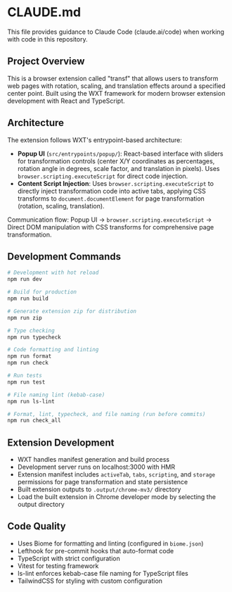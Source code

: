 # CLAUDE.md

This file provides guidance to Claude Code (claude.ai/code) when working with code in this repository.

## Project Overview

This is a browser extension called "transf" that allows users to transform web pages with rotation, scaling, and translation effects around a specified center point. Built using the WXT framework for modern browser extension development with React and TypeScript.

## Architecture

The extension follows WXT's entrypoint-based architecture:

- **Popup UI** (`src/entrypoints/popup/`): React-based interface with sliders for transformation controls (center X/Y coordinates as percentages, rotation angle in degrees, scale factor, and translation in pixels). Uses `browser.scripting.executeScript` for direct code injection.
- **Content Script Injection**: Uses `browser.scripting.executeScript` to directly inject transformation code into active tabs, applying CSS transforms to `document.documentElement` for page transformation (rotation, scaling, translation).

Communication flow: Popup UI → `browser.scripting.executeScript` → Direct DOM manipulation with CSS transforms for comprehensive page transformation.

## Development Commands

```bash
# Development with hot reload
npm run dev

# Build for production
npm run build

# Generate extension zip for distribution
npm run zip

# Type checking
npm run typecheck

# Code formatting and linting
npm run format
npm run check

# Run tests
npm run test

# File naming lint (kebab-case)
npm run ls-lint

# Format, lint, typecheck, and file naming (run before commits)
npm run check_all
```

## Extension Development

- WXT handles manifest generation and build process
- Development server runs on localhost:3000 with HMR
- Extension manifest includes `activeTab`, `tabs`, `scripting`, and `storage` permissions for page transformation and state persistence
- Built extension outputs to `.output/chrome-mv3/` directory
- Load the built extension in Chrome developer mode by selecting the output directory

## Code Quality

- Uses Biome for formatting and linting (configured in `biome.json`)
- Lefthook for pre-commit hooks that auto-format code
- TypeScript with strict configuration  
- Vitest for testing framework
- ls-lint enforces kebab-case file naming for TypeScript files
- TailwindCSS for styling with custom configuration